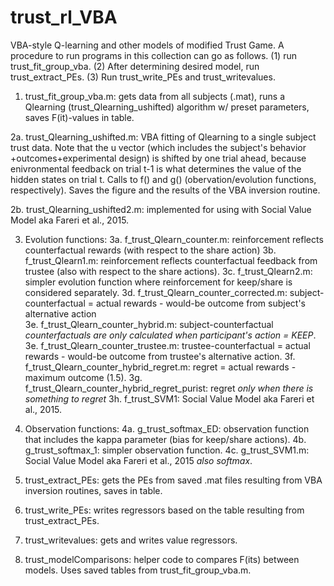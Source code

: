 # trust_rl_VBA
VBA-style Q-learning and other models of modified Trust Game.
A procedure to run programs in this collection can go as follows. (1) run trust_fit_group_vba. (2) After determining desired model, run trust_extract_PEs. (3) Run trust_write_PEs and trust_writevalues.

1. trust_fit_group_vba.m: gets data from all subjects (.mat), runs a Qlearning (trust_Qlearning_ushifted) algorithm w/ preset parameters, saves F(it)-values in table.

2a. trust_Qlearning_ushifted.m: VBA fitting of Qlearning to a single subject trust data. Note that the u vector (which includes the subject's behavior +outcomes+experimental design) is shifted by one trial ahead, because enivronmental feedback on trial t-1 is what determines the value of the hidden states on trial t. Calls to f() and g() (obervation/evolution functions, respectively). Saves the figure and the results of the VBA inversion routine.

2b. trust_Qlearning_ushifted2.m: implemented for using with Social Value Model aka Fareri et al., 2015.

3. Evolution functions:
  3a. f_trust_Qlearn_counter.m: reinforcement reflects counterfactual rewards (with respect to the share action)
  3b. f_trust_Qlearn1.m: reinforcement reflects counterfactual feedback from trustee (also with respect to the share actions).
  3c. f_trust_Qlearn2.m: simpler evolution function where reinforcement for keep/share is considered separately.
  3d. f_trust_Qlearn_counter_corrected.m: subject-counterfactual = actual rewards - would-be outcome from subject's alternative action    
  3e. f_trust_Qlearn_counter_hybrid.m: subject-counterfactual *counterfactuals are only calculated when participant's action = KEEP*.
  3e. f_trust_Qlearn_counter_trustee.m: trustee-counterfactual = actual rewards - would-be outcome from trustee's alternative action. 
  3f. f_trust_Qlearn_counter_hybrid_regret.m: regret = actual rewards - maximum outcome (1.5).
  3g. f_trust_Qlearn_counter_hybrid_regret_purist: regret *only when there is something to regret*
  3h. f_trust_SVM1: Social Value Model aka Fareri et al., 2015.

4. Observation functions:
  4a. g_trust_softmax_ED: observation function that includes the kappa parameter (bias for keep/share actions).
  4b. g_trust_softmax_1: simpler observation function.
  4c. g_trust_SVM1.m: Social Value Model aka Fareri et al., 2015 *also softmax*.

5. trust_extract_PEs: gets the PEs from saved .mat files resulting from VBA inversion routines, saves in table.

6. trust_write_PEs: writes regressors based on the table resulting from trust_extract_PEs.

7. trust_writevalues: gets and writes value regressors.

8. trust_modelComparisons: helper code to compares F(its) between models. Uses saved tables from trust_fit_group_vba.m.
